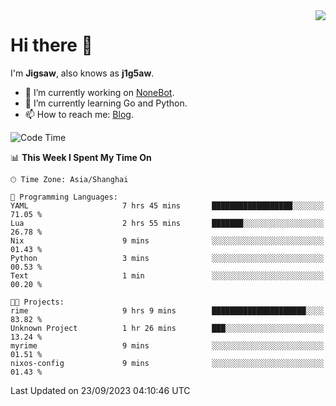 <a href="#">
  <img align="right" src="https://github-readme-stats.vercel.app/api?username=j1g5awi&count_private=true&show_icons=true&title_color=80070B&text_color=B3B3B3&bg_color=212121&icon_color=80070B" />
</a>

# Hi there 👋

I'm **Jigsaw**, also knows as **j1g5aw**.

- 🔭 I’m currently working on [NoneBot](https://github.com/nonebot).
- 🌱 I’m currently learning Go and Python.
- 📫 How to reach me: [Blog](https://blog.maddestroyer.xyz/).

<!--START_SECTION:waka-->
![Code Time](http://img.shields.io/badge/Code%20Time-1%2C257%20hrs%2040%20mins-blue)

📊 **This Week I Spent My Time On** 

```text
🕑︎ Time Zone: Asia/Shanghai

💬 Programming Languages: 
YAML                     7 hrs 45 mins       ██████████████████░░░░░░░   71.05 % 
Lua                      2 hrs 55 mins       ███████░░░░░░░░░░░░░░░░░░   26.78 % 
Nix                      9 mins              ░░░░░░░░░░░░░░░░░░░░░░░░░   01.43 % 
Python                   3 mins              ░░░░░░░░░░░░░░░░░░░░░░░░░   00.53 % 
Text                     1 min               ░░░░░░░░░░░░░░░░░░░░░░░░░   00.20 % 

🐱‍💻 Projects: 
rime                     9 hrs 9 mins        █████████████████████░░░░   83.82 % 
Unknown Project          1 hr 26 mins        ███░░░░░░░░░░░░░░░░░░░░░░   13.24 % 
myrime                   9 mins              ░░░░░░░░░░░░░░░░░░░░░░░░░   01.51 % 
nixos-config             9 mins              ░░░░░░░░░░░░░░░░░░░░░░░░░   01.43 % 
```


 Last Updated on 23/09/2023 04:10:46 UTC
<!--END_SECTION:waka-->
